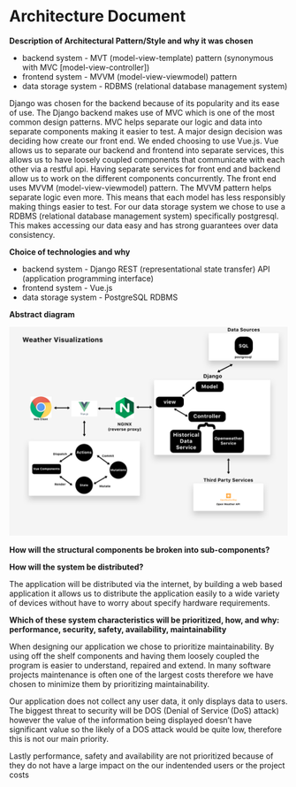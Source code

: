 # Architecture Document

**Description of Architectural Pattern/Style and why it was chosen**
- backend system - MVT (model-view-template) pattern (synonymous with MVC [model-view-controller])
- frontend system - MVVM (model-view-viewmodel) pattern
- data storage system - RDBMS (relational database management system)

Django was chosen for the backend because of its popularity and its ease of use.  The Django backend makes use of MVC which is one of the most common design patterns.  MVC helps separate our logic and data into separate components making it easier to test.  A major design decision was deciding how create our front end.  We ended choosing to use Vue.js. Vue allows us to separate our backend and frontend into separate services, this allows us to have loosely coupled components that communicate with each other via a restful api.  Having separate services for front end and backend allow us to work on the different components concurrently.   The front end uses  MVVM (model-view-viewmodel) pattern.  The MVVM pattern helps separate logic even more.  This means that each model has less responsibly making things easier to test.   For our data storage system we chose to use a RDBMS (relational database management system) specifically postgresql.  This makes accessing our data easy and has strong guarantees over data consistency. 

**Choice of technologies and why**
- backend system - Django REST (representational state transfer) API (application programming interface)
- frontend system - Vue.js
- data storage system - PostgreSQL RDBMS

**Abstract diagram**

![architecture](/Pics/Arch.png)


**How will the structural components be broken into sub-components?**

**How will the system be distributed?**

The application will be distributed via the internet, by building a web based application it allows us to distribute the application easily to a wide variety of devices without have to worry about specify hardware requirements.  

**Which of these system characteristics will be prioritized, how, and why: performance, security, safety, availability, maintainability**

When designing our application we chose to prioritize maintainability.  By using off the shelf components and having them loosely coupled the program is easier to understand, repaired and extend.  In many software projects maintenance is often one of the largest costs therefore we have chosen to minimize them by prioritizing maintainability. 

Our application does not collect any user data, it only displays data to users.  The biggest threat to security will be DOS (Denial of Service (DoS) attack) however the value of the information being displayed doesn’t have significant value so the likely of a DOS attack would be quite low, therefore this is not our main priority. 

Lastly performance, safety and availability are not prioritized because of they do not have a large impact on the our indentended users or the project costs

